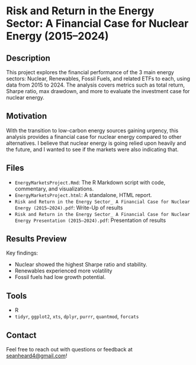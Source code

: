 # Risk and Return in the Energy Sector: A Financial Case for Nuclear Energy (2015–2024)

## Description
This project explores the financial performance of the 3 main energy sectors: Nuclear, Renewables, Fossil Fuels, and related ETFs to each, using data from 2015 to 2024. The analysis covers metrics such as total return, Sharpe ratio, max drawdown, and more to evaluate the investment case for nuclear energy.

## Motivation
With the transition to low-carbon energy sources gaining urgency, this analysis provides a financial case for nuclear energy compared to other alternatives. I believe that nuclear energy is going relied upon heavily and the future, and I wanted to see if the markets were also indicating that.

## Files
- `EnergyMarketsProject.Rmd`: The R Markdown script with code, commentary, and visualizations.
- `EnergyMarketsProject.html`: A standalone, HTML report.
- `Risk and Return in the Energy Sector_ A Financial Case for Nuclear Energy (2015–2024).pdf`: Write-Up of results
- `Risk and Return in the Energy Sector_ A Financial Case for Nuclear Energy Presentation (2015–2024).pdf`: Presentation of results

## Results Preview
Key findings:
- Nuclear showed the highest Sharpe ratio and stability.
- Renewables experienced more volatility
- Fossil fuels had low growth potential.


## Tools
- R
- `tidyr`, `ggplot2`, `xts`, `dplyr`, `purrr`, `quantmod`, `forcats`

## Contact
Feel free to reach out with questions or feedback at seanheard4@gmail.com!
